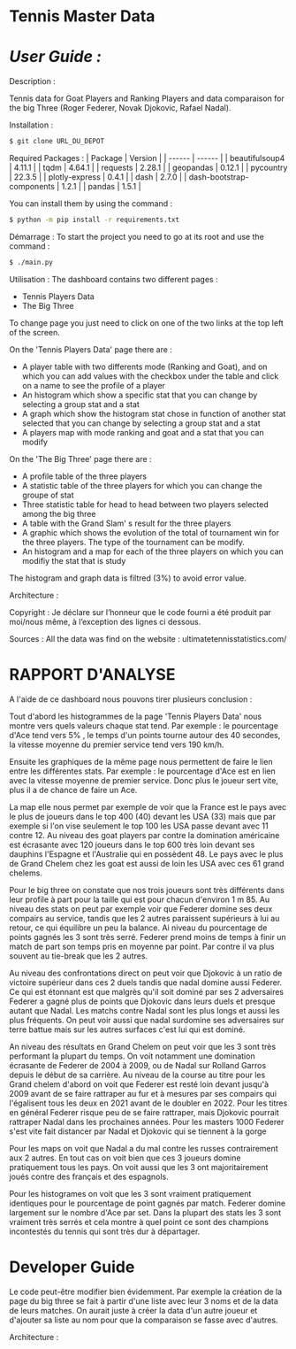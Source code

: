 # Tennis Master Data
# _User Guide :_ 
Description :

Tennis data for Goat Players and Ranking Players and data comparaison for the big Three (Roger Federer, Novak Djokovic, Rafael Nadal).

Installation :
```sh
$ git clone URL_DU_DEPOT
```

Required Packages :
| Package | Version |
| ------ | ------ |
| beautifulsoup4 | 4.11.1 |
| tqdm | 4.64.1 |
| requests | 2.28.1 |
| geopandas | 0.12.1 |
| pycountry | 22.3.5 |
| plotly-express | 0.4.1 |
| dash | 2.7.0 |
| dash-bootstrap-components | 1.2.1 |
| pandas | 1.5.1 |

You can install them by using the command :
```sh
$ python -m pip install -r requirements.txt
```

Démarrage :
To start the project you need to go at its root and use the command :
```sh
$ ./main.py
```

Utilisation :
The dashboard contains two different pages :
- Tennis Players Data
- The Big Three

To change page you just need to click on one of the two links at the top left of the screen.

On the 'Tennis Players Data' page there are :
- A player table with two differents mode (Ranking and Goat), and on which you can add values with the checkbox under the table and click on a name to see the profile of a player
- An histogram which show a specific stat that you can change by selecting a group stat and a stat
-   A graph which show the histogram stat chose  in function of another stat selected that you can change by selecting a group stat and a stat
-   A players map with mode ranking and goat and a stat that you can modify

On the 'The Big Three' page there are :
- A profile table of the three players
- A statistic table of the three players for which you can change the groupe of stat
- Three statistic table for head to head between two players selected among the big three
- A table with the Grand Slam' s result for the three players
- A graphic which shows the evolution of the total of tournament win for the three players. The type of the tournament can be modify.
- An histogram and a map for each of the three players on which you can modifiy the stat that is study

The histogram and graph data is filtred (3%) to avoid error value.

Architecture :


Copyright :
Je déclare sur l’honneur que le code fourni a été produit par moi/nous même, à l’exception des lignes ci dessous.

Sources :
All the data was find on the website : 
ultimatetennisstatistics.com/

# RAPPORT D'ANALYSE
A l'aide de ce dashboard nous pouvons tirer plusieurs conclusion :

Tout d'abord les histogrammes de la page 'Tennis Players Data' nous montre vers quels valeurs chaque stat tend.
Par exemple : le pourcentage d'Ace tend vers 5% , le temps d'un points tourne autour des 40 secondes, la vitesse moyenne du premier service tend vers 190 km/h.

Ensuite les graphiques de la même page nous permettent de faire le lien entre les différentes stats.
Par exemple : le pourcentage d'Ace est en lien avec la vitesse moyenne de premier service. Donc plus le joueur sert vite, plus il a de chance de faire un Ace.

La map elle nous permet par exemple de voir que la France est le pays avec le plus de joueurs dans le top 400 (40) devant les USA (33) mais que par exemple si l'on vise seulement le top 100 les USA passe devant avec 11 contre 12. Au niveau des goat players par contre la domination américaine est écrasante avec 120 joueurs dans le top 600 très loin devant ses dauphins l'Espagne et l'Australie qui en possèdent 48. Le pays avec le plus de Grand Chelem chez les goat est aussi de loin les USA avec ces 61 grand chelems.

Pour le big three on constate que nos trois joueurs sont très différents dans leur profile à part pour la taille qui est pour chacun d'environ 1 m 85. 
Au niveau des stats on peut par exemple voir que Federer domine ses deux compairs au service, tandis que les 2 autres paraissent supérieurs à lui au retour, ce qui équilibre un peu la balance. Ai niveau du pourcentage de points gagnés les 3 sont très serré. Federer prend moins de temps à finir un match de part son temps pris en moyenne par point. Par contre il va plus souvent au tie-break que les 2 autres.

Au niveau des confrontations direct on peut voir que Djokovic à un ratio de victoire supérieur dans ces 2 duels tandis que nadal domine aussi Federer. Ce qui est étonnant est que malgrès qu'il soit dominé par ses 2 adversaires Federer a gagné plus de points que Djokovic dans leurs duels et presque autant que Nadal. Les matchs contre Nadal sont les plus longs et aussi les plus fréquents. On peut voir aussi que nadal surdomine ses adversaires sur terre battue mais sur les autres surfaces c'est lui qui est dominé.

An niveau des résultats en Grand Chelem on peut voir que les 3 sont très performant la plupart du temps. On voit notamment une domination écrasante de Federer de 2004 à 2009, ou de Nadal sur Rolland Garros depuis le début de sa carrière. Au niveau de la course au titre pour les Grand chelem d'abord on voit que Federer est resté loin devant jusqu'à 2009 avant de se faire rattraper au fur et à mesures par ses compairs qui l'égalisent tous les deux en 2021 avant de le doubler en 2022. Pour les titres en général Federer risque peu de se faire rattraper, mais Djokovic pourrait rattraper Nadal dans les prochaines années. Pour les masters 1000 Federer s'est vite fait distancer par Nadal et Djokovic qui se tiennent à la gorge

Pour les maps on voit que Nadal a du mal contre les russes contrairement aux 2 autres. En tout cas on voit bien que ces 3 joueurs domine pratiquement tous les pays. On voit aussi que les 3 ont majoritairement joués contre des français et des espagnols.

Pour les histogrames on voit que les 3 sont vraiment pratiquement identiques pour le pourcentage de point gagnés par match. Federer domine largement sur le nombre d'Ace par set. Dans la plupart des stats les 3 sont vraiment très serrés et cela montre à quel point ce sont des champions incontestés du tennis qui sont très dur à départager.

# Developer Guide
Le code peut-être modifier bien évidemment. Par exemple la création de la page du big three se fait à partir d'une liste avec leur 3 noms et de la data de leurs matches. On aurait juste à créer la data d'un autre joueur et d'ajouter sa liste au nom pour que la comparaison se fasse avec d'autres.

Architecture :






